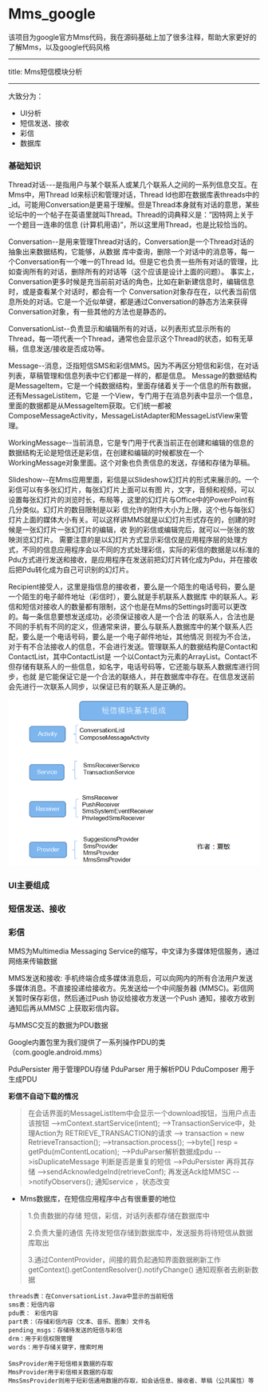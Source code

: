 # Mms_google
该项目为google官方Mms代码，我在源码基础上加了很多注释，帮助大家更好的了解Mms，以及google代码风格

---
title: Mms短信模块分析

---
大致分为：
 - UI分析
 - 短信发送、接收
 - 彩信
 - 数据库


### **基础知识**
Thread对话---是指用户与某个联系人或某几个联系人之间的一系列信息交互。在Mms中，用Thread Id来标识和管理对话，Thread Id也即在数据库表threads中的_id。可能用Conversation是更易于理解。但是Thread本身就有对话的意思，某些论坛中的一个帖子在英语里就叫Thread。Thread的词典释义是：”因特网上关于一个题目一连串的信息 (计算机用语)”，所以这里用Thread，也是比较恰当的。

Conversation--是用来管理Thread对话的，Conversation是一个Thread对话的抽象出来数据结构，它能够，从数据 库中查询，删除一个对话中的消息等，每一个Conversation有一个唯一的Thread Id。但是它也负责一些所有对话的管理，比如查询所有的对话，删除所有的对话等（这个应该是设计上面的问题）。
事实上，Conversation更多时候是充当前前对话的角色，比如在新新建信息时，编辑信息时，或是查看某个对话时，都会有一个 Conversation对象存在在，以代表当前信息所处的对话。它是一个近似单键，都是通过Conversation的静态方法来获得 Conversation对象，有一些其他的方法也是静态的。

ConversationList--负责显示和编辑所有的对话，以列表形式显示所有的Thread，每一项代表一个Thread，通常也会显示这个Thread的状态，如有无草稿，信息发送/接收是否成功等。

Message--消息，泛指短信SMS和彩信MMS。因为不再区分短信和彩信，在对话列表，草稿管理和信息列表中它们都是一样的，都是信息。 Message的数据结构是MessageItem，它是一个纯数据结构，里面存储着关于一个信息的所有数据，还有MessageListitem，它是 一个View，专门用于在消息列表中显示一个信息，里面的数据都是从MessageItem获取。它们统一都被 ComposeMessageActivity，MessageListAdapter和MessageListView来管理。

WorkingMessage--当前消息，它是专门用于代表当前正在创建和编辑的信息的数据结构无论是短信还是彩信，在创建和编辑的时候都放在一个WorkingMessage对象里面。这个对象也负责信息的发送，存储和存储为草稿。

Slideshow--在Mms应用里面，彩信是以Slideshow幻灯片的形式来展示的。一个彩信可以有多张幻灯片，每张幻灯片上面可以有图 片，文字，音频和视频，可以设置每张幻灯片的浏览时长，布局等，这里的幻灯片与Office中的PowerPoint有几分类似。幻灯片的数目限制是以彩 信允许的附件大小为上限，这个也与每张幻灯片上面的媒体大小有关。可以这样讲MMS就是以幻灯片形式存在的，创建的时候是一张幻灯片一张幻灯片的编辑，收 到的彩信或编辑完后，就可以一张张的放映浏览幻灯片。
需要注意的是以幻灯片方式显示彩信仅是应用程序层的处理方式，不同的信息应用程序会以不同的方式处理彩信，实际的彩信的数据是以标准的Pdu方式进行发送和接收，是应用程序在发送前把幻灯片转化成为Pdu，并在接收后把Pdu转化成为自己可识别的幻灯片。

Recipient接受人，这里是指信息的接收者，要么是一个陌生的电话号码，要么是一个陌生的电子邮件地址（彩信时），要么就是手机联系人数据库 中的联系人。彩信和短信对接收人的数量都有限制，这个也是在Mms的Settings时面可以更改的。每一条信息要想发送成功，必须保证接收人是一个合法 的联系人，合法也是不同的手机有不同的定义，但通常来讲，要么与联系人数据库中的某个联系人匹配，要么是一个电话号码，要么是一个电子邮件地址，其他情况 则视为不合法，对于有不合法接收人的信息，不会进行发送。管理联系人的数据结构是Contact和ContactList，其中ContactList是 一个以Contact为元素的ArrayList。Contact不但存储有联系人的一些信息，如名字，电话号码等，它还能与联系人数据库进行同步，也就 是它能保证它是一个合法的联络人，并在数据库中存在。在信息发送前会先进行一次联系人同步，以保证已有的联系人是正确的。


  ![Mms模块构成图][1]
###  UI主要组成

   
### 短信发送、接收 

### 彩信 
MMS为Multimedia Messaging Service的缩写，中文译为多媒体短信服务，通过网络来传输数据

MMS发送和接收: 手机终端合成多媒体消息后，可以向网内的所有合法用户发送多媒体消息。不直接投递给接收方。先发送给一个中间服务器 (MMSC)。彩信网关暂时保存彩信，然后通过Push 协议给接收方发送一个Push 通知，接收方收到通知后再从MMSC 上获取彩信内容。

与MMSC交互的数据为PDU数据

Google内置包里为我们提供了一系列操作PDU的类（com.google.android.mms）

PduPersister  	用于管理PDU存储
PduParser	 	用于解析PDU
PduComposer	用于生成PDU


**彩信不自动下载的情况**

> 在会话界面的MessageListItem中会显示一个download按钮，当用户点击该按钮
> -->mContext.startService(intent);
> -->TransactionService中，处理Action为 RETRIEVE_TRANSACTION的请求
> --> transaction = new RetrieveTransaction();
> -->transaction.process();
> -->byte[] resp = getPdu(mContentLocation);
> -->PduParser解析数据成pdu
> -->isDuplicateMessage 判断是否是重复的短信
> -->PduPersister 再将其存储
> -->sendAcknowledgeInd(retrieveConf); 再发送Ack给MMSC
> -->notifyObservers();   通知service ，状态改变



 - Mms数据库，在短信应用程序中占有很重要的地位

> 1.负责数据的存储 	短信，彩信，对话列表都存储在数据库中
> 
> 2.负责大量的通信 	先待发短信存储到数据库中，发送服务将待短信从数据库取出
> 
> 3.通过ContentProvider，间接的肩负起通知界面数据刷新工作  	getContext().getContentResolver().notifyChange() 	通知观察者去刷新数据



``` livecodeserver
threads表：在ConversationList.Java中显示的当前短信
sms表：短信内容
pdu表： 彩信内容
part表：（存储彩信内容（文本、音乐、图象）文件名
pending_msgs：存储待发送的短信与彩信
drm：用于彩信权限管理
words：用于存储关键字，搜索时用

SmsProvider用于短信相关数据的存取
MmsProvider用于彩信相关数据的存取
MmsSmsProvider则用于短彩信通用数据的存取，如会话信息、接收者、草稿（公共属性）等
```



  [1]: https://github.com/Jerey-Jobs/Mms_google/blob/master/HelpPictures/%E5%9F%BA%E6%9C%AC%E7%BB%84%E6%88%90.png




